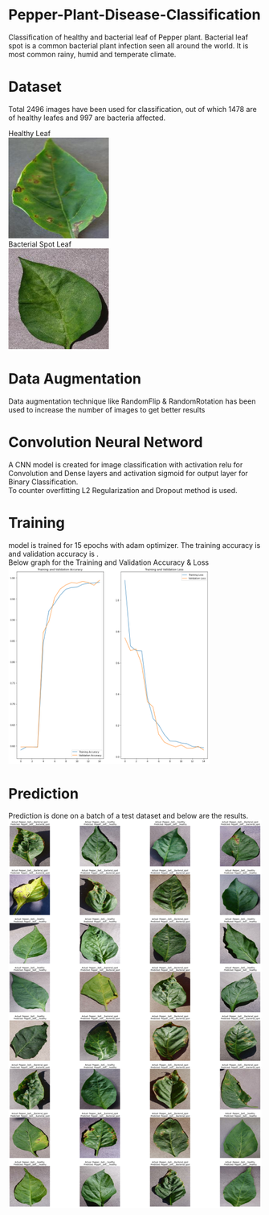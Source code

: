 # Pepper-Plant-Disease-Classification
Classification of healthy and bacterial leaf of Pepper plant.
Bacterial leaf spot is a common bacterial plant infection seen all around the world. It is most common rainy, humid and temperate climate.

# Dataset
Total 2496 images have been used for classification, out of which 1478 are of healthy leafes and 997 are bacteria affected.

Healthy Leaf<br />
<img src="images/Bacterial_Spot_Leaf.JPG" width="200"><br />
Bacterial Spot Leaf<br />
<img src="images/Healthy_Leaf.JPG" width="200"><br />

# Data Augmentation
Data augmentation technique like RandomFlip & RandomRotation has been used to increase the number of images to get better results

# Convolution Neural Netword
A CNN model is created for image classification with activation relu for Convolution and Dense layers and activation sigmoid for output layer for Binary Classification.<br />
To counter overfitting L2 Regularization and Dropout method is used.<br />

# Training
model is trained for 15 epochs with adam optimizer. The training accuracy is and validation accuracy is .<br />
Below graph for the Training and Validation Accuracy & Loss<br />
<img src="images/Accuracy_&_Loss.png" width="400"><br />

# Prediction
Prediction is done on a batch of a test dataset and below are the results.<br />
<img src="images/prediction.png" width="1000"><br />
